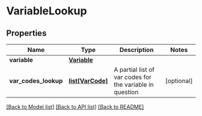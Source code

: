 # VariableLookup

## Properties
Name | Type | Description | Notes
------------ | ------------- | ------------- | -------------
**variable** | [**Variable**](Variable.md) |  | 
**var_codes_lookup** | [**list[VarCode]**](VarCode.md) | A partial list of var codes for the variable in question | [optional] 

[[Back to Model list]](../README.md#documentation-for-models) [[Back to API list]](../README.md#documentation-for-api-endpoints) [[Back to README]](../README.md)


